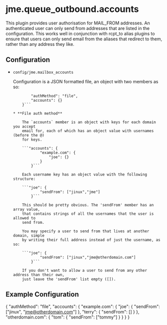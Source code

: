 jme.queue_outbound.accounts
========

This plugin provides user authorisation for MAIL_FROM addresses.
An authenticated user can only send from addresses that are listed in the configuration.
This works well in conjunction with rcpt_to alias plugins to ensure
that users can only send email from the aliases that redirect to them,
rather than any address they like.

Configuration
-------------

* `config/jme.mailbox_accounts`

    Configuration is a JSON formatted file, an object with two members as so:

    ```{
    		"authMethod": "file",
    		"accounts": {}
    	}```

    * **File auth method**

    	The `accounts` member is an object with keys for each domain you accept
    	email for, each of which has an object value with usernames (before the @)
    	for keys.

	    ```"accounts": {
	    		"example.com": {
	    			"joe": {}
	    		}
	    	}```

	    Each username key has an object value with the following structure:

	    ```"joe": {
				"sendFrom": ["jinux","jme"]
			}```

		This should be pretty obvious. The 'sendFrom' member has an array value,
		that contains strings of all the usernames that the user is allowed to
		send from.

		You may specify a user to send from that lives at another domain, simple
		by writing their full address instead of just the username, as so:

		```"joe": {
				"sendFrom": ["jinux","jme@otherdomain.com"]
			}```

		If you don't want to allow a user to send from any other address than their own,
		just leave the 'sendFrom' list empty ([]).

Example Configuration
-------------
{
	"authMethod": "file",
	"accounts": {
		"example.com": {
			"joe": {
				"sendFrom": ["jinux", "jme@otherdomain.com"]
			},
			"terry": {
				"sendFrom": []
			}
		},
		"otherdomain.com": {
			"tom": {
				"sendFrom": ["tommy"]
			}
		}
	}
}
